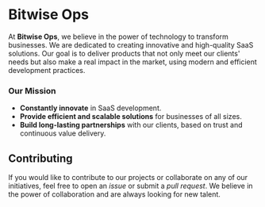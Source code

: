 # Bitwise Ops

At **Bitwise Ops**, we believe in the power of technology to transform businesses. We are dedicated to creating innovative and high-quality SaaS solutions. Our goal is to deliver products that not only meet our clients' needs but also make a real impact in the market, using modern and efficient development practices.

### Our Mission

- **Constantly innovate** in SaaS development.
- **Provide efficient and scalable solutions** for businesses of all sizes.
- **Build long-lasting partnerships** with our clients, based on trust and continuous value delivery.

## Contributing

If you would like to contribute to our projects or collaborate on any of our initiatives, feel free to open an *issue* or submit a *pull request*. We believe in the power of collaboration and are always looking for new talent.
